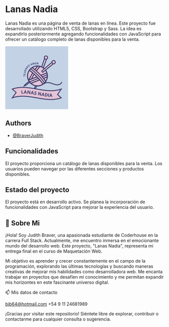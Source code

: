 
# Lanas Nadia

Lanas Nadia es una página de venta de lanas en línea. Este proyecto fue desarrollado utilizando HTML5, CSS, Bootstrap y Sass. La idea es expandirlo posteriormente agregando funcionalidades con JavaScript para ofrecer un catálogo completo de lanas disponibles para la venta.


![Logo](./assets/images/logo.png)

## Authors

- [@BraverJudith](https://github.com/BraverJudith)


## Funcionalidades
El proyecto proporciona un catálogo de lanas disponibles para la venta. Los usuarios pueden navegar por las diferentes secciones y productos disponibles.
## Estado del proyecto
El proyecto está en desarrollo activo. Se planea la incorporación de funcionalidades con JavaScript para mejorar la experiencia del usuario.
## 🚀 Sobre Mi
¡Hola! Soy Judith Braver, una apasionada estudiante de Coderhouse en la carrera Full Stack. Actualmente, me encuentro inmersa en el emocionante mundo del desarrollo web. Este proyecto, "Lanas Nadia", representa mi entrega final en el curso de Maquetación Web.

Mi objetivo es aprender y crecer constantemente en el campo de la programación, explorando las últimas tecnologías y buscando maneras creativas de mejorar mis habilidades como desarrolladora web. Me encanta trabajar en proyectos que desafíen mi conocimiento y me permitan expandir mis horizontes en este fascinante universo digital.




📫 Mis datos de contacto

bjb64@hotmail.com
+54 9 11 24681989

¡Gracias por visitar este repositorio! Siéntete libre de explorar, contribuir o contactarme para cualquier consulta o sugerencia.
